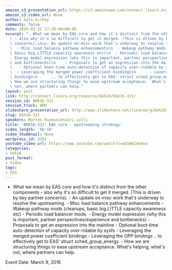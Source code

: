 ```yaml
---
amazon_s3_presentation_url: https://s3.amazonaws.com/connect.linaro.org/bkk16/Presentations/Wednesday/BKK16-311.pdf
amazon_s3_video_url: None
author: kyle.kirkby
comments: false
date: 2016-02-22 17:20:46+00:00
excerpt: "- What we mean by EAS core and how it's distinct from the other components\
  \ - also why it's so difficult to get it merged. (This is driven by key partner\
  \ concerns).\n\n- An update on misc work that's underway to resolve the upstreaming.\n\
  \  - Misc load balance pathway enhancements\n  - Wakeup pathway mods (cleanups,\
  \ basic big.LITTLE capacity awareness etc)\n  - Periodic load balancer mods.\n\n\
  - Energy model expression (why this is important, partner perspectives/experience\
  \ and bottlenecks)\n    - Proposals to get an expression into the mainline\n   \
  \   - Optional boot-time auto-detection of capacity over-ridable by sysfs\n    \
  \  - Leveraging the merged power coefficient bindings\n      - Leveraging the OPP\
  \ bindings\n      .. to effectively get to EAS' struct sched_group_energy.\n\n-\
  \ How we are structuring things to ease upstream acceptance.  What's helping, what's\
  \ not, where partners can help."
layout: post
link: http://connect.linaro.org/resource/bkk16/bkk16-311/
session_id: BKK16-311
session_track: ARM
slideshare_presentation_url: http://www.slideshare.net/linaroorg/bkk16311-eas-upstream-stategy
slug: bkk16-311
speakers: Morten RasmussenJuri Lelli
title: 'BKK16-311: EAS core - upstreaming strategy'
video_length: '56:18'
video_thumbnail: None
wordpress_id: 3354
youtube_video_url: https://www.youtube.com/watch?v=aO1WmIek4vw
categories:
- bkk16
post_format:
- Video
tags:
- EAS
---
```


- What we mean by EAS core and how it's distinct from the other components - also why it's so difficult to get it merged. (This is driven by key partner concerns). - An update on misc work that's underway to resolve the upstreaming. - Misc load balance pathway enhancements - Wakeup pathway mods (cleanups, basic big.LITTLE capacity awareness etc) - Periodic load balancer mods. - Energy model expression (why this is important, partner perspectives/experience and bottlenecks) - Proposals to get an expression into the mainline - Optional boot-time auto-detection of capacity over-ridable by sysfs - Leveraging the merged power coefficient bindings - Leveraging the OPP bindings .. to effectively get to EAS' struct sched_group_energy. - How we are structuring things to ease upstream acceptance. What's helping, what's not, where partners can help.

Event Date: March 9, 2016
